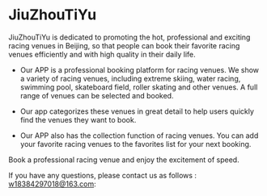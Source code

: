 # JiuZhouTiYu

JiuZhouTiYu is dedicated to promoting the hot, professional and exciting racing venues in Beijing, so that people can book their favorite racing venues efficiently and with high quality in their daily life.

- Our APP is a professional booking platform for racing venues. We show a variety of racing venues, including extreme skiing, water racing, swimming pool, skateboard field, roller skating and other venues. A full range of venues can be selected and booked.

- Our app categorizes these venues in great detail to help users quickly find the venues they want to book.

- Our APP also has the collection function of racing venues. You can add your favorite racing venues to the favorites list for your next booking.

Book a professional racing venue and enjoy the excitement of speed.

If you have any questions, please contact us as follows : w18384297018@163.com:
